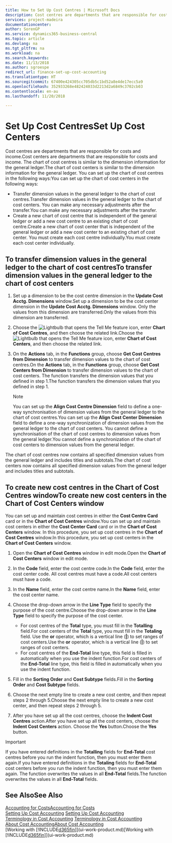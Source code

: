 ```yaml
---
title: How to Set Up Cost Centres | Microsoft Docs
description: Cost centres are departments that are responsible for costs and income. The chart of cost centres is similar to the dimension information for the general ledger.
services: project-madeira
documentationcenter: 
author: SorenGP
ms.service: dynamics365-business-central
ms.topic: article
ms.devlang: na
ms.tgt_pltfrm: na
ms.workload: na
ms.search.keywords: 
ms.date: 11/13/2018
ms.author: sgroespe
redirect_url: finance-set-up-cost-accounting
ms.translationtype: HT
ms.sourcegitcommit: 67400e424305cc705db5c1bd52a8e4de17ecc5a9
ms.openlocfilehash: 352933268e482424033d2213d2a6849c3702cb03
ms.contentlocale: en-au
ms.lasthandoff: 11/20/2018

---
```

# <a name="set-up-cost-centers"></a><span data-ttu-id="51a11-104">Set Up Cost Centres</span><span class="sxs-lookup"><span data-stu-id="51a11-104">Set Up Cost Centers</span></span>
<span data-ttu-id="51a11-105">Cost centres are departments that are responsible for costs and income.</span><span class="sxs-lookup"><span data-stu-id="51a11-105">Cost centers are departments that are responsible for costs and income.</span></span> <span data-ttu-id="51a11-106">The chart of cost centres is similar to the dimension information for the general ledger.</span><span class="sxs-lookup"><span data-stu-id="51a11-106">The chart of cost centers is similar to the dimension information for the general ledger.</span></span> <span data-ttu-id="51a11-107">You can set up the chart of cost centres in the following ways:</span><span class="sxs-lookup"><span data-stu-id="51a11-107">You can set up the chart of cost centers in the following ways:</span></span>  

-   <span data-ttu-id="51a11-108">Transfer dimension values in the general ledger to the chart of cost centres.</span><span class="sxs-lookup"><span data-stu-id="51a11-108">Transfer dimension values in the general ledger to the chart of cost centers.</span></span> <span data-ttu-id="51a11-109">You can make any necessary adjustments after the transfer.</span><span class="sxs-lookup"><span data-stu-id="51a11-109">You can make any necessary adjustments after the transfer.</span></span>  
-   <span data-ttu-id="51a11-110">Create a new chart of cost centre that is independent of the general ledger or add a new cost centre to an existing chart of cost centre.</span><span class="sxs-lookup"><span data-stu-id="51a11-110">Create a new chart of cost center that is independent of the general ledger or add a new cost center to an existing chart of cost center.</span></span> <span data-ttu-id="51a11-111">You must create each cost centre individually.</span><span class="sxs-lookup"><span data-stu-id="51a11-111">You must create each cost center individually.</span></span>  

## <a name="to-transfer-dimension-values-in-the-general-ledger-to-the-chart-of-cost-centers"></a><span data-ttu-id="51a11-112">To transfer dimension values in the general ledger to the chart of cost centres</span><span class="sxs-lookup"><span data-stu-id="51a11-112">To transfer dimension values in the general ledger to the chart of cost centers</span></span>  
1.  <span data-ttu-id="51a11-113">Set up a dimension to be the cost centre dimension in the **Update Cost Acctg. Dimensions** window.</span><span class="sxs-lookup"><span data-stu-id="51a11-113">Set up a dimension to be the cost center dimension in the **Update Cost Acctg. Dimensions** window.</span></span> <span data-ttu-id="51a11-114">Only the values from this dimension are transferred.</span><span class="sxs-lookup"><span data-stu-id="51a11-114">Only the values from this dimension are transferred.</span></span>  
2.  <span data-ttu-id="51a11-115">Choose the ![Lightbulb that opens the Tell Me feature](media/ui-search/search_small.png "Tell me what you want to do") icon, enter **Chart of Cost Centres**, and then choose the related link.</span><span class="sxs-lookup"><span data-stu-id="51a11-115">Choose the ![Lightbulb that opens the Tell Me feature](media/ui-search/search_small.png "Tell me what you want to do") icon, enter **Chart of Cost Centers**, and then choose the related link.</span></span>  
3.  <span data-ttu-id="51a11-116">On the **Actions** tab, in the **Functions** group, choose **Get Cost Centres from Dimension** to transfer dimension values to the chart of cost centres.</span><span class="sxs-lookup"><span data-stu-id="51a11-116">On the **Actions** tab, in the **Functions** group, choose **Get Cost Centers from Dimension** to transfer dimension values to the chart of cost centers.</span></span> <span data-ttu-id="51a11-117">The function transfers the dimension values that you defined in step 1.</span><span class="sxs-lookup"><span data-stu-id="51a11-117">The function transfers the dimension values that you defined in step 1.</span></span>  

    > [!NOTE]  
    >  <span data-ttu-id="51a11-118">You can set up the **Align Cost Centre Dimension**  field to define a one-way synchronisation of dimension values from the general ledger to the chart of cost centres.</span><span class="sxs-lookup"><span data-stu-id="51a11-118">You can set up the **Align Cost Center Dimension**  field to define a one-way synchronization of dimension values from the general ledger to the chart of cost centers.</span></span> <span data-ttu-id="51a11-119">You cannot define a synchronisation of the chart of cost centres to dimension values from the general ledger.</span><span class="sxs-lookup"><span data-stu-id="51a11-119">You cannot define a synchronization of the chart of cost centers to dimension values from the general ledger.</span></span>  

<span data-ttu-id="51a11-120">The chart of cost centres now contains all specified dimension values from the general ledger and includes titles and subtotals.</span><span class="sxs-lookup"><span data-stu-id="51a11-120">The chart of cost centers now contains all specified dimension values from the general ledger and includes titles and subtotals.</span></span>  

## <a name="to-create-new-cost-centers-in-the-chart-of-cost-centers-window"></a><span data-ttu-id="51a11-121">To create new cost centres in the Chart of Cost Centres window</span><span class="sxs-lookup"><span data-stu-id="51a11-121">To create new cost centers in the Chart of Cost Centers window</span></span>  
<span data-ttu-id="51a11-122">You can set up and maintain cost centres in either the **Cost Centre Card** card or in the **Chart of Cost Centres** window.</span><span class="sxs-lookup"><span data-stu-id="51a11-122">You can set up and maintain cost centers in either the **Cost Center Card** card or in the **Chart of Cost Centers** window.</span></span> <span data-ttu-id="51a11-123">In this procedure, you set up cost centres in the **Chart of Cost Centres** window.</span><span class="sxs-lookup"><span data-stu-id="51a11-123">In this procedure, you set up cost centers in the **Chart of Cost Centers** window.</span></span>  

1. <span data-ttu-id="51a11-124">Open the **Chart of Cost Centres** window in edit mode.</span><span class="sxs-lookup"><span data-stu-id="51a11-124">Open the **Chart of Cost Centers** window in edit mode.</span></span>  
2. <span data-ttu-id="51a11-125">In the **Code** field, enter the cost centre code.</span><span class="sxs-lookup"><span data-stu-id="51a11-125">In the **Code** field, enter the cost center code.</span></span> <span data-ttu-id="51a11-126">All cost centres must have a code.</span><span class="sxs-lookup"><span data-stu-id="51a11-126">All cost centers must have a code.</span></span>  
3. <span data-ttu-id="51a11-127">In the **Name** field, enter the cost centre name.</span><span class="sxs-lookup"><span data-stu-id="51a11-127">In the **Name** field, enter the cost center name.</span></span>  
4. <span data-ttu-id="51a11-128">Choose the drop-down arrow in the **Line Type** field to specify the purpose of the cost centre.</span><span class="sxs-lookup"><span data-stu-id="51a11-128">Choose the drop-down arrow in the **Line Type** field to specify the purpose of the cost center.</span></span>  

    - <span data-ttu-id="51a11-129">For cost centres of the **Total** type, you must fill in the **Totalling** field.</span><span class="sxs-lookup"><span data-stu-id="51a11-129">For cost centers of the **Total** type, you must fill in the **Totaling** field.</span></span> <span data-ttu-id="51a11-130">Use the **or** operator, which is a vertical line (**&#124;**) to set ranges of cost centers.</span><span class="sxs-lookup"><span data-stu-id="51a11-130">Use the **or** operator, which is a vertical line (**&#124;**) to set ranges of cost centers.</span></span>  
    - <span data-ttu-id="51a11-131">For cost centres of the **End-Total** line type, this field is filled in automatically when you use the indent function.</span><span class="sxs-lookup"><span data-stu-id="51a11-131">For cost centers of the **End-Total** line type, this field is filled in automatically when you use the indent function.</span></span>  
5.  <span data-ttu-id="51a11-132">Fill in the **Sorting Order** and **Cost Subtype** fields.</span><span class="sxs-lookup"><span data-stu-id="51a11-132">Fill in the **Sorting Order** and **Cost Subtype** fields.</span></span>  
6.  <span data-ttu-id="51a11-133">Choose the next empty line to create a new cost centre, and then repeat steps 2 through 5.</span><span class="sxs-lookup"><span data-stu-id="51a11-133">Choose the next empty line to create a new cost center, and then repeat steps 2 through 5.</span></span>  
7.  <span data-ttu-id="51a11-134">After you have set up all the cost centres, choose the **Indent Cost Centres** action.</span><span class="sxs-lookup"><span data-stu-id="51a11-134">After you have set up all the cost centers, choose the **Indent Cost Centers** action.</span></span> <span data-ttu-id="51a11-135">Choose the **Yes** button.</span><span class="sxs-lookup"><span data-stu-id="51a11-135">Choose the **Yes** button.</span></span>  

> [!IMPORTANT]  
>  <span data-ttu-id="51a11-136">If you have entered definitions in the **Totalling** fields for **End-Total** cost centres before you run the indent function, then you must enter them again.</span><span class="sxs-lookup"><span data-stu-id="51a11-136">If you have entered definitions in the **Totaling** fields for **End-Total** cost centers before you run the indent function, then you must enter them again.</span></span> <span data-ttu-id="51a11-137">The function overwrites the values in all **End-Total** fields.</span><span class="sxs-lookup"><span data-stu-id="51a11-137">The function overwrites the values in all **End-Total** fields.</span></span>  

## <a name="see-also"></a><span data-ttu-id="51a11-138">See Also</span><span class="sxs-lookup"><span data-stu-id="51a11-138">See Also</span></span>  
[<span data-ttu-id="51a11-139">Accounting for Costs</span><span class="sxs-lookup"><span data-stu-id="51a11-139">Accounting for Costs</span></span>](finance-manage-cost-accounting.md)  
<span data-ttu-id="51a11-140">[Setting Up Cost Accounting](finance-set-up-cost-accounting.md) </span><span class="sxs-lookup"><span data-stu-id="51a11-140">[Setting Up Cost Accounting](finance-set-up-cost-accounting.md) </span></span>  
<span data-ttu-id="51a11-141">[Terminology in Cost Accounting](finance-terminology-in-cost-accounting.md) </span><span class="sxs-lookup"><span data-stu-id="51a11-141">[Terminology in Cost Accounting](finance-terminology-in-cost-accounting.md) </span></span>  
[<span data-ttu-id="51a11-142">About Cost Accounting</span><span class="sxs-lookup"><span data-stu-id="51a11-142">About Cost Accounting</span></span>](finance-about-cost-accounting.md)  
<span data-ttu-id="51a11-143">[Working with [!INCLUDE[d365fin](includes/d365fin_md.md)]](ui-work-product.md)</span><span class="sxs-lookup"><span data-stu-id="51a11-143">[Working with [!INCLUDE[d365fin](includes/d365fin_md.md)]](ui-work-product.md)</span></span>

